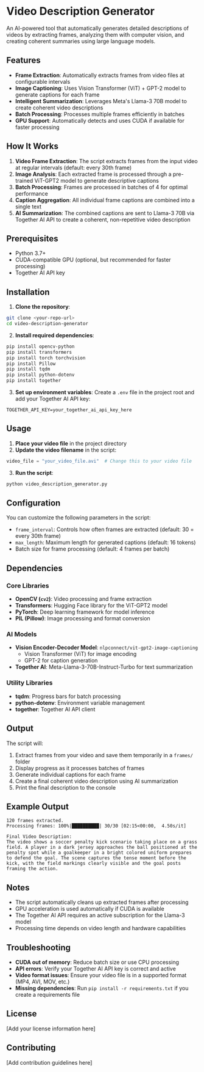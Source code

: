 # Video Description Generator

An AI-powered tool that automatically generates detailed descriptions of videos by extracting frames, analyzing them with computer vision, and creating coherent summaries using large language models.

## Features

- **Frame Extraction**: Automatically extracts frames from video files at configurable intervals
- **Image Captioning**: Uses Vision Transformer (ViT) + GPT-2 model to generate captions for each frame
- **Intelligent Summarization**: Leverages Meta's Llama-3 70B model to create coherent video descriptions
- **Batch Processing**: Processes multiple frames efficiently in batches
- **GPU Support**: Automatically detects and uses CUDA if available for faster processing

## How It Works

1. **Video Frame Extraction**: The script extracts frames from the input video at regular intervals (default: every 30th frame)
2. **Image Analysis**: Each extracted frame is processed through a pre-trained ViT-GPT2 model to generate descriptive captions
3. **Batch Processing**: Frames are processed in batches of 4 for optimal performance
4. **Caption Aggregation**: All individual frame captions are combined into a single text
5. **AI Summarization**: The combined captions are sent to Llama-3 70B via Together AI API to create a coherent, non-repetitive video description

## Prerequisites

- Python 3.7+
- CUDA-compatible GPU (optional, but recommended for faster processing)
- Together AI API key

## Installation

1. **Clone the repository**:
```bash
git clone <your-repo-url>
cd video-description-generator
```

2. **Install required dependencies**:
```bash
pip install opencv-python
pip install transformers
pip install torch torchvision
pip install Pillow
pip install tqdm
pip install python-dotenv
pip install together
```

3. **Set up environment variables**:
Create a `.env` file in the project root and add your Together AI API key:
```
TOGETHER_API_KEY=your_together_ai_api_key_here
```

## Usage

1. **Place your video file** in the project directory
2. **Update the video filename** in the script:
```python
video_file = "your_video_file.avi"  # Change this to your video file
```
3. **Run the script**:
```bash
python video_description_generator.py
```

## Configuration

You can customize the following parameters in the script:

- `frame_interval`: Controls how often frames are extracted (default: 30 = every 30th frame)
- `max_length`: Maximum length for generated captions (default: 16 tokens)
- Batch size for frame processing (default: 4 frames per batch)

## Dependencies

### Core Libraries
- **OpenCV (`cv2`)**: Video processing and frame extraction
- **Transformers**: Hugging Face library for the ViT-GPT2 model
- **PyTorch**: Deep learning framework for model inference
- **PIL (Pillow)**: Image processing and format conversion

### AI Models
- **Vision Encoder-Decoder Model**: `nlpconnect/vit-gpt2-image-captioning`
  - Vision Transformer (ViT) for image encoding
  - GPT-2 for caption generation
- **Together AI**: Meta-Llama-3-70B-Instruct-Turbo for text summarization

### Utility Libraries
- **tqdm**: Progress bars for batch processing
- **python-dotenv**: Environment variable management
- **together**: Together AI API client

## Output

The script will:
1. Extract frames from your video and save them temporarily in a `frames/` folder
2. Display progress as it processes batches of frames
3. Generate individual captions for each frame
4. Create a final coherent video description using AI summarization
5. Print the final description to the console

## Example Output

```
120 frames extracted.
Processing frames: 100%|██████████| 30/30 [02:15<00:00,  4.50s/it]

Final Video Description:
The video shows a soccer penalty kick scenario taking place on a grass field. A player in a dark jersey approaches the ball positioned at the penalty spot while a goalkeeper in a bright colored uniform prepares to defend the goal. The scene captures the tense moment before the kick, with the field markings clearly visible and the goal posts framing the action.
```

## Notes

- The script automatically cleans up extracted frames after processing
- GPU acceleration is used automatically if CUDA is available
- The Together AI API requires an active subscription for the Llama-3 model
- Processing time depends on video length and hardware capabilities

## Troubleshooting

- **CUDA out of memory**: Reduce batch size or use CPU processing
- **API errors**: Verify your Together AI API key is correct and active
- **Video format issues**: Ensure your video file is in a supported format (MP4, AVI, MOV, etc.)
- **Missing dependencies**: Run `pip install -r requirements.txt` if you create a requirements file

## License

[Add your license information here]

## Contributing

[Add contribution guidelines here]
